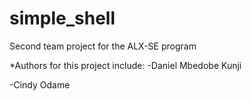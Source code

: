 # simple_shell
Second team project for the ALX-SE program

*Authors for this project include:
-Daniel Mbedobe Kunji

-Cindy Odame
